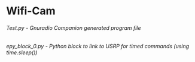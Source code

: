 # Wifi-Cam

 ###### Test.py - Gnuradio Companion generated program file #######
 ###### epy_block_0.py - Python block to link to USRP for timed commands (using time.sleep())
